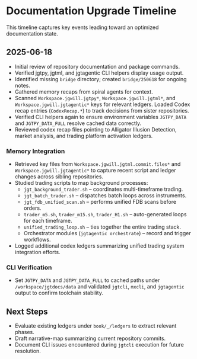 # Documentation Upgrade Timeline

This timeline captures key events leading toward an optimized documentation state.

## 2025-06-18
- Initial review of repository documentation and package commands.
- Verified jgtpy, jgtml, and jgtagentic CLI helpers display usage output.
- Identified missing `bridge` directory; created `bridge/250618` for ongoing notes.
- Gathered memory recaps from spiral agents for context.
- Scanned `Workspace.jgwill.jgtpy*`, `Workspace.jgwill.jgtml*`, and
  `Workspace.jgwill.jgtagentic*` keys for relevant ledgers.
  Loaded Codex recap entries (`CodexRecap.*`) to track decisions from
  sister repositories.
- Verified CLI helpers again to ensure environment variables
  `JGTPY_DATA` and `JGTPY_DATA_FULL` resolve cached data correctly.
- Reviewed codex recap files pointing to Alligator Illusion Detection,
  market analysis, and trading platform activation ledgers.

### Memory Integration
- Retrieved key files from `Workspace.jgwill.jgtml.commit.files*` and
  `Workspace.jgwill.jgtagentic*` to capture recent script and ledger
  changes across sibling repositories.
- Studied trading scripts to map background processes:
  - `jgt_background_trader.sh` – coordinates multi-timeframe trading.
  - `jgt_batch_trader.sh` – dispatches batch loops across instruments.
  - `jgt_fdb_unified_scan.sh` – performs unified FDB scans before orders.
  - `trader_m5.sh`, `trader_m15.sh`, `trader_H1.sh` – auto-generated loops for each timeframe.
  - `unified_trading_loop.sh` – ties together the entire trading stack.
  - Orchestrator modules (`jgtagentic orchestrate`) – record and trigger workflows.
- Logged additional codex ledgers summarizing unified trading system
  integration efforts.

### CLI Verification
- Set `JGTPY_DATA` and `JGTPY_DATA_FULL` to cached paths under
  `/workspace/jgtdocs/data` and validated `jgtcli`, `mxcli`, and
  `jgtagentic` output to confirm toolchain stability.

## Next Steps
- Evaluate existing ledgers under `book/_/ledgers` to extract relevant phases.
- Draft narrative-map summarizing current repository commits.
- Document CLI issues encountered during `jgtcli` execution for future resolution.
